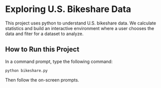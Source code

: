 # Exploring U.S. Bikeshare Data
This project uses python to understand U.S. bikeshare data. We calculate statistics and build an interactive environment where a user chooses the data and fiter for a dataset to analyze.
## How to Run this Project
In a command prompt, type the following command:

`python bikeshare.py`

Then follow the on-screen prompts.
